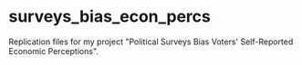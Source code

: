 # surveys_bias_econ_percs
Replication files for my project "Political Surveys Bias Voters' Self-Reported Economic Perceptions".
